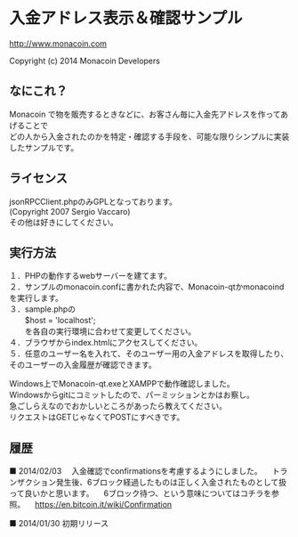 入金アドレス表示＆確認サンプル
================================

http://www.monacoin.com

Copyright (c) 2014      Monacoin Developers

なにこれ？
----------------

Monacoin で物を販売するときなどに、お客さん毎に入金先アドレスを作ってあげることで  
どの人から入金されたのかを特定・確認する手段を、可能な限りシンプルに実装したサンプルです。


ライセンス
-------

jsonRPCClient.phpのみGPLとなっております。  
(Copyright 2007 Sergio Vaccaro)  
その他は好きにしてください。


実行方法
-------------------

１．PHPの動作するwebサーバーを建てます。  
２．サンプルのmonacoin.confに書かれた内容で、Monacoin-qtかmonacoindを実行します。  
３．sample.phpの  
　　$host = 'localhost';  
　　を各自の実行環境に合わせて変更してください。  
４．ブラウザからindex.htmlにアクセスしてください。  
５．任意のユーザー名を入れて、そのユーザー用の入金アドレスを取得したり、そのユーザーの入金履歴が確認できます。  


Windows上でMonacoin-qt.exeとXAMPPで動作確認しました。  
Windowsからgitにコミットしたので、パーミッションとかはお察し。  
急ごしらえなのでおかしいところがあったら教えてください。  
リクエストはGETじゃなくてPOSTにすべきです。


履歴
-------------------

■ 2014/02/03
　入金確認でconfirmationsを考慮するようにしました。
　トランザクション発生後、6ブロック経過したものは正しく入金されたものとして扱って良いかと思います。
　6ブロック待つ、という意味についてはコチラを参照。
　https://en.bitcoin.it/wiki/Confirmation


■ 2014/01/30
初期リリース
